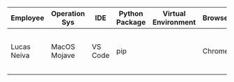 | Employee    | Operation Sys | IDE     | Python Package | Virtual Environment | Browser | CPU                   | RAM   | GPU                |
| ----------- | ------------- | ------- | -------------- | ------------------- | ------- | --------------------- | ----- | ------------------ |
| Lucas Neiva | MacOS Mojave  | VS Code | pip            |                     | Chrome  | 2,6 GHz Intel Core i7 | 16 GB | Intel Iris 1536 MB |
